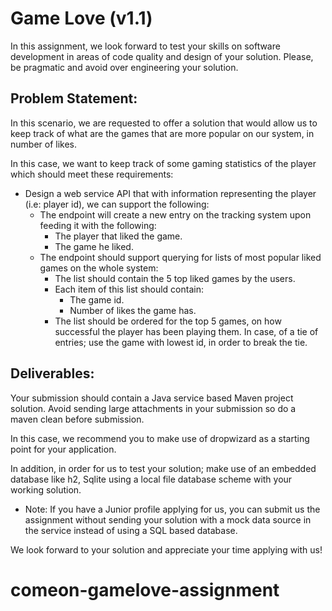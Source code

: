 
# Game Love (v1.1)


In this assignment, we look forward to test your skills on software development in areas of code quality and design of your solution. Please, be pragmatic and avoid over engineering your solution.

## Problem Statement:

In this scenario, we are requested to offer a solution that would allow us to keep track of what are the games that are more popular on our system, in number of likes. 

In this case, we want to keep track of some gaming statistics of the player which should meet these requirements:

* Design a web service API that with information representing the player (i.e: player id), we can support the following:
  * The endpoint will create a new entry on the tracking system upon feeding it with the following:
    * The player that liked the game.
    * The game he liked.
  * The endpoint should support querying for lists of most popular liked games on the whole system:
    * The list should contain the 5 top liked games by the users.
    * Each item of this list should contain:
        * The game id.
        * Number of likes the game has.
    * The list should be ordered for the top 5 games, on how successful the player has been playing them. In case, of a tie of entries; use the game with lowest id, in order to break the tie.

## Deliverables:

Your submission should contain a Java service based Maven project solution. Avoid sending large attachments in your submission so do a maven clean before submission.

In this case, we recommend you to make use of dropwizard as a starting point for your application. 

In addition, in order for us to test your solution; make use of an embedded database like h2, Sqlite using a local file database scheme with your working solution.

* Note: If you have a Junior profile applying for us, you can submit us the assignment without sending your solution 
with a mock data source in the service instead of using a SQL based database.

We look forward to your solution and appreciate your time applying with us! 
# comeon-gamelove-assignment
